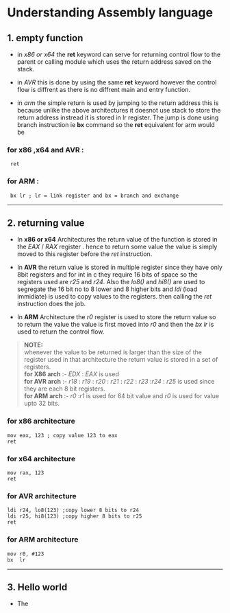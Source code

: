 # Understanding __Assembly__ language 

## 1. empty function 
* in *x86 or x64* the __ret__ keyword can serve for returning control flow to the parent or calling module which uses the return address saved on the stack.


* in *AVR* this is done by using the same __ret__ keyword however the control flow is diffrent as there is no diffrent main and entry function.  


* in *arm*  the simple return is used by jumping to the return address this is because unlike the above architectures it doesnot use stack to store the return address instread it is stored in lr register. The jump is done using branch instruction ie __bx__ command so the __ret__ equivalent for arm would be 


### for x86 ,x64 and AVR :
```assembly
 ret
```
### for ARM :
```assembly
 bx lr ; lr = link register and bx = branch and exchange
```
___
## 2. returning value
* In __x86 or x64__ Architectures the return value of the function is stored in the _EAX_ / _RAX_ register . hence to return some value the value is simply moved to this register before the _ret_ instruction.

* In __AVR__  the return value is stored in multiple register since they have only 8bit registers and for 
int in c they require 16 bits of space so the registers used are _r25_ and _r24_. Also the _lo8()_ and _hi8()_ are used to segregate the 16 bit no to 8 lower and 8 higher bits and _ldi_  (load immidiate) is used to copy values to the registers. then calling the _ret_ instruction does the job.

* In __ARM__ Architecture the _r0_ register is used to store the return value so to return the value the value is first moved into _r0_ and then the _bx lr_ is used to return the control flow.

> __NOTE:__   
whenever the value to be returned is larger than the size of the register used in that architecture the return value is stored in a set of registers.  
__for X86 arch__ :- _EDX_ : _EAX_ is used  
__for AVR arch__ :- _r18_ : _r19_ : _r20_ : _r21_ : _r22_ : _r23_ :_r24_ : _r25_ is used since they are each 8 bit registers.  
__for ARM arch__ :- _r0_ :_r1_ is used for 64 bit value and _r0_ is used for value upto 32 bits.

### for x86 architecture
```assembly
mov eax, 123 ; copy value 123 to eax
ret
```
### for x64 architecture
```assembly
mov rax, 123
ret
```
### for AVR architecture
```assembly
ldi r24, lo8(123) ;copy lower 8 bits to r24
ldi r25, hi8(123) ;copy higher 8 bits to r25
ret
```
### for ARM architecture
```assembly
mov r0, #123
bx  lr
```
___
## 3. Hello world
* The 

